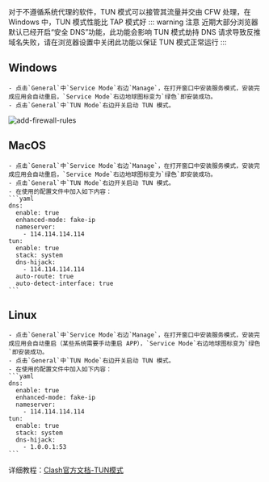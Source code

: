 对于不遵循系统代理的软件，TUN 模式可以接管其流量并交由 CFW 处理，在 Windows 中，TUN 模式性能比 TAP 模式好
::: warning 注意 近期大部分浏览器默认已经开启“安全 DNS”功能，此功能会影响 TUN 模式劫持 DNS 请求导致反推域名失败，请在浏览器设置中关闭此功能以保证 TUN 模式正常运行 :::
## Windows
    - 点击`General`中`Service Mode`右边`Manage`，在打开窗口中安装服务模式，安装完成应用会自动重启，`Service Mode`右边地球图标变为`绿色`即安装成功。
    - 点击`General`中`TUN Mode`右边开关启动 TUN 模式。
![add-firewall-rules](https://github.com/Eray114514/blog.github.io/assets/117504718/39364738-688f-4c0f-b5be-9cee10b99557)
## MacOS
    - 点击`General`中`Service Mode`右边`Manage`，在打开窗口中安装服务模式，安装完成应用会自动重启，`Service Mode`右边地球图标变为`绿色`即安装成功。
    - 点击`General`中`TUN Mode`右边开关启动 TUN 模式。
    - 在使用的配置文件中加入如下内容：
    ```yaml
    dns:
      enable: true
      enhanced-mode: fake-ip
      nameserver:
        - 114.114.114.114
    tun:
      enable: true
      stack: system
      dns-hijack:
        - 114.114.114.114
      auto-route: true
      auto-detect-interface: true
    ```
## Linux
    - 点击`General`中`Service Mode`右边`Manage`，在打开窗口中安装服务模式，安装完成应用会自动重启（某些系统需要手动重启 APP），`Service Mode`右边地球图标变为`绿色`即安装成功。
    - 点击`General`中`TUN Mode`右边开关启动 TUN 模式。
    - 在使用的配置文件中加入如下内容：
    ```yaml
    dns:
      enable: true
      enhanced-mode: fake-ip
      nameserver:
        - 114.114.114.114
    tun:
      enable: true
      stack: system
      dns-hijack:
        - 1.0.0.1:53
    ```
详细教程：[Clash官方文档-TUN模式](https://doc.clashforwindows.app/tun/)